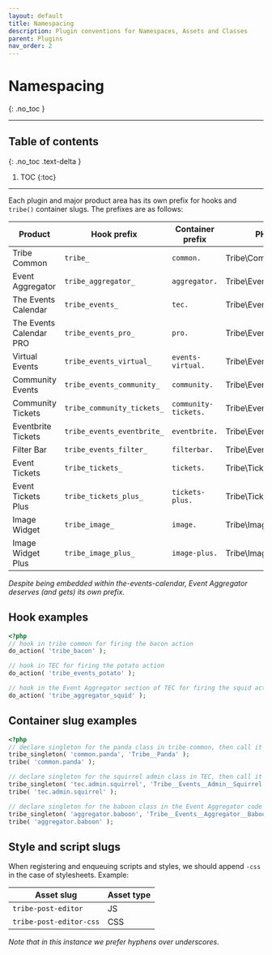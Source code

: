 ```yaml
---
layout: default
title: Namespacing
description: Plugin conventions for Namespaces, Assets and Classes
parent: Plugins
nav_order: 2
---
```


# Namespacing
{: .no_toc }

---


## Table of contents
{: .no_toc .text-delta }

1. TOC
{:toc}

---

Each plugin and major product area has its own prefix for hooks and `tribe()` container slugs. The
prefixes are as follows:

| Product | Hook prefix | Container prefix | PHP namespace |
|---------|-------------|-------|-------|
| Tribe Common | `tribe_` | `common.` | Tribe\Common |
| Event Aggregator | `tribe_aggregator_` | `aggregator.` | Tribe\Events\Aggregator |
| The Events Calendar | `tribe_events_` | `tec.` | Tribe\Events |
| The Events Calendar PRO | `tribe_events_pro_` | `pro.` | Tribe\Events\Pro |
| Virtual Events | `tribe_events_virtual_` | `events-virtual.` | Tribe\Events\Virtual |
| Community Events | `tribe_events_community_` | `community.` | Tribe\Events\Community |
| Community Tickets | `tribe_community_tickets_` | `community-tickets.` | Tribe\Events\Community\Tickets |
| Eventbrite Tickets | `tribe_events_eventbrite_` | `eventbrite.` | Tribe\Events\Eventbrite |
| Filter Bar | `tribe_events_filter_` | `filterbar.` | Tribe\Events\Filter_Bar |
| Event Tickets | `tribe_tickets_` | `tickets.` | Tribe\Tickets |
| Event Tickets Plus | `tribe_tickets_plus_` | `tickets-plus.` | Tribe\Tickets\Plus |
| Image Widget | `tribe_image_` | `image.` | Tribe\Image_Widget |
| Image Widget Plus | `tribe_image_plus_` | `image-plus.` | Tribe\Image_Widget\Plus |

_Despite being embedded within the-events-calendar, Event Aggregator deserves (and gets) its own prefix._

## Hook examples

```php
<?php
// hook in tribe common for firing the bacon action
do_action( 'tribe_bacon' );

// hook in TEC for firing the potato action
do_action( 'tribe_events_potato' );

// hook in the Event Aggregator section of TEC for firing the squid action
do_action( 'tribe_aggregator_squid' );
```

## Container slug examples

```php
<?php
// declare singleton for the panda class in tribe-common, then call it
tribe_singleton( 'common.panda', 'Tribe__Panda' );
tribe( 'common.panda' );

// declare singleton for the squirrel admin class in TEC, then call it
tribe_singleton( 'tec.admin.squirrel', 'Tribe__Events__Admin__Squirrel' );
tribe( 'tec.admin.squirrel' );

// declare singleton for the baboon class in the Event Aggregator code within TEC, then call it
tribe_singleton( 'aggregator.baboon', 'Tribe__Events__Aggregator__Baboon' );
tribe( 'aggregator.baboon' );
```

## Style and script slugs

When registering and enqueuing scripts and styles, we should append `-css` in the case of stylesheets. Example:

| Asset slug              | Asset type |
|-------------------------|------------|
| `tribe-post-editor`     | JS         |
| `tribe-post-editor-css` | CSS        |

_Note that in this instance we prefer hyphens over underscores._
